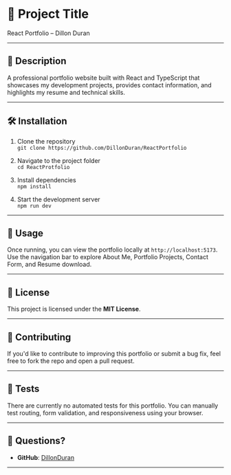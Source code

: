# 📌 Project Title

React Portfolio – Dillon Duran

---

## 📖 Description

A professional portfolio website built with React and TypeScript that showcases my development projects, provides contact information, and highlights my resume and technical skills.

---

## 🛠 Installation

1. Clone the repository  
   `git clone https://github.com/DillonDuran/ReactPortfolio`

2. Navigate to the project folder  
   `cd ReactProtfolio`

3. Install dependencies  
   `npm install`

4. Start the development server  
   `npm run dev`

---

## 🚀 Usage

Once running, you can view the portfolio locally at `http://localhost:5173`.  
Use the navigation bar to explore About Me, Portfolio Projects, Contact Form, and Resume download.

---

## 📄 License

This project is licensed under the **MIT License**.

---

## 🤝 Contributing

If you'd like to contribute to improving this portfolio or submit a bug fix, feel free to fork the repo and open a pull request.

---

## 🧪 Tests

There are currently no automated tests for this portfolio. You can manually test routing, form validation, and responsiveness using your browser.

---

## 🔗 Questions?

- **GitHub**: [DillonDuran](https://github.com/DillonDuran)

---
